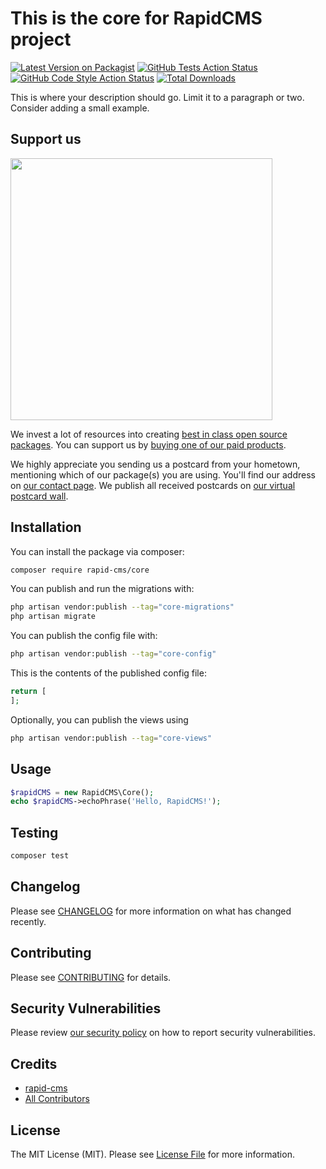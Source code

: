 # This is the core for RapidCMS project

[![Latest Version on Packagist](https://img.shields.io/packagist/v/rapid-cms/core.svg?style=flat-square)](https://packagist.org/packages/rapid-cms/core)
[![GitHub Tests Action Status](https://img.shields.io/github/actions/workflow/status/rapid-cms/core/run-tests.yml?branch=main&label=tests&style=flat-square)](https://github.com/rapid-cms/core/actions?query=workflow%3Arun-tests+branch%3Amain)
[![GitHub Code Style Action Status](https://img.shields.io/github/actions/workflow/status/rapid-cms/core/fix-php-code-style-issues.yml?branch=main&label=code%20style&style=flat-square)](https://github.com/rapid-cms/core/actions?query=workflow%3A"Fix+PHP+code+style+issues"+branch%3Amain)
[![Total Downloads](https://img.shields.io/packagist/dt/rapid-cms/core.svg?style=flat-square)](https://packagist.org/packages/rapid-cms/core)

This is where your description should go. Limit it to a paragraph or two. Consider adding a small example.

## Support us

[<img src="https://github-ads.s3.eu-central-1.amazonaws.com/core.jpg?t=1" width="419px" />](https://spatie.be/github-ad-click/core)

We invest a lot of resources into creating [best in class open source packages](https://spatie.be/open-source). You can support us by [buying one of our paid products](https://spatie.be/open-source/support-us).

We highly appreciate you sending us a postcard from your hometown, mentioning which of our package(s) you are using. You'll find our address on [our contact page](https://spatie.be/about-us). We publish all received postcards on [our virtual postcard wall](https://spatie.be/open-source/postcards).

## Installation

You can install the package via composer:

```bash
composer require rapid-cms/core
```

You can publish and run the migrations with:

```bash
php artisan vendor:publish --tag="core-migrations"
php artisan migrate
```

You can publish the config file with:

```bash
php artisan vendor:publish --tag="core-config"
```

This is the contents of the published config file:

```php
return [
];
```

Optionally, you can publish the views using

```bash
php artisan vendor:publish --tag="core-views"
```

## Usage

```php
$rapidCMS = new RapidCMS\Core();
echo $rapidCMS->echoPhrase('Hello, RapidCMS!');
```

## Testing

```bash
composer test
```

## Changelog

Please see [CHANGELOG](CHANGELOG.md) for more information on what has changed recently.

## Contributing

Please see [CONTRIBUTING](CONTRIBUTING.md) for details.

## Security Vulnerabilities

Please review [our security policy](../../security/policy) on how to report security vulnerabilities.

## Credits

-   [rapid-cms](https://github.com/rapid-cms)
-   [All Contributors](../../contributors)

## License

The MIT License (MIT). Please see [License File](LICENSE.md) for more information.
